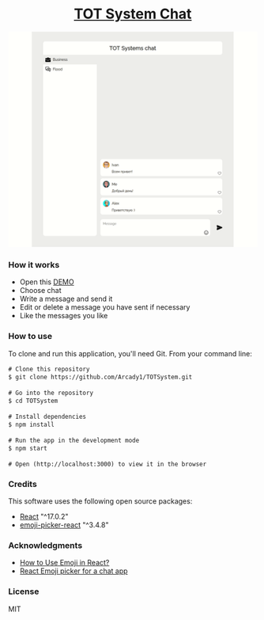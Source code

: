 <h1 align="center">
  <a href="https://tot-system-chat.herokuapp.com/">
    <img src="https://image.flaticon.com/icons/png/512/610/610413.png" alt="" width="500px"></img>
  </a>
  <br>
  <a href="https://tot-system-chat.herokuapp.com/">TOT System Chat</a>
  <br>
</h1>

![GIF][0]

### How it works
* Open this [DEMO][1]
* Choose chat
* Write a message and send it
* Edit or delete a message you have sent if necessary
* Like the messages you like

### How to use

To clone and run this application, you'll need Git. From your command line:

```
# Clone this repository
$ git clone https://github.com/Arcady1/TOTSystem.git

# Go into the repository
$ cd TOTSystem

# Install dependencies
$ npm install

# Run the app in the development mode
$ npm start

# Open (http://localhost:3000) to view it in the browser
```

### Credits
This software uses the following open source packages:

* [React][2] "^17.0.2"
* [emoji-picker-react][3] "^3.4.8"

### Acknowledgments
* [How to Use Emoji in React?][4]
* [React Emoji picker for a chat app][5]

### License
MIT

[0]: https://github.com/Arcady1/TOTSystem/blob/master/github_gif/chat.gif
[1]: https://tot-system-chat.herokuapp.com/
[2]: https://github.com/facebook/react/
[3]: https://www.npmjs.com/package/emoji-picker-react
[4]: https://medium.com/@tatarinov.alexander/how-to-use-emoji-in-react-813810d4fbe4
[5]: https://allegra9.medium.com/add-emoji-picker-to-your-react-chat-app-30d8cbe8d9a6
